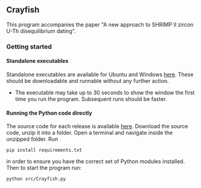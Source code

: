 ## Crayfish

This program accompanies the paper "A new approach to SHRIMP II zircon U-Th disequilibrium dating".

### Getting started

#### Standalone executables

Standalone executables are available for Ubuntu and Windows
[here](https://github.com/RubyMarsden/Crayfish/releases). These should be downloadable
and runnable without any further action.

* The executable may take up to 30 seconds to show the window the first time you run the program. Subsequent runs
should be faster.

#### Running the Python code directly

The source code for each release is available
[here](https://github.com/RubyMarsden/Crayfish/releases). Download the source code, unzip
it into a folder. Open a terminal and navigate inside the unzipped folder. Run
```
pip install requirements.txt
```
in order to ensure you have the correct set of Python modules installed. Then to start the program run:
```
python src/Crayfish.py
```